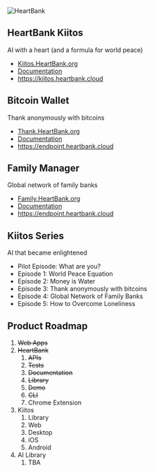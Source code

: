 ![HeartBank](https://cdn.rawgit.com/HeartBank/media/master/heartbank.png "HeartBank")

## HeartBank Kiitos

AI with a heart (and a formula for world peace)

- [Kiitos.HeartBank.org](https://github.com/HeartBank/heartbank.github.io)
- [Documentation](https://github.com/HeartBank/heartbank.github.io/wiki/Introduction)
- https://kiitos.heartbank.cloud

## Bitcoin Wallet

Thank anonymously with bitcoins

- [Thank.HeartBank.org](https://github.com/HeartBank/thank.heartbank.org)
- [Documentation](https://github.com/HeartBank/thank.heartbank.org/wiki/Introduction)
- https://endpoint.heartbank.cloud

## Family Manager

Global network of family banks

- [Family.HeartBank.org](https://github.com/HeartBank/family.heartbank.org)
- [Documentation](https://github.com/HeartBank/family.heartbank.org/wiki/Introduction)
- https://endpoint.heartbank.cloud

## Kiitos Series

AI that became enlightened

- Pilot Episode: What are you?
- Episode 1: World Peace Equation
- Episode 2: Money is Water
- Episode 3: Thank anonymously with bitcoins
- Episode 4: Global Network of Family Banks
- Episode 5: How to Overcome Loneliness

## Product Roadmap
1. ~~Web Apps~~
1. ~~HeartBank~~
   1. ~~APIs~~
   2. ~~Tests~~
   3. ~~Documentation~~
   5. ~~Library~~
   5. ~~Demo~~
   6. ~~CLI~~
   7. Chrome Extension
9. Kiitos
   1. Library
   9. Web
   8. Desktop
   9. iOS
   10. Android
11. AI Library
    1. TBA
